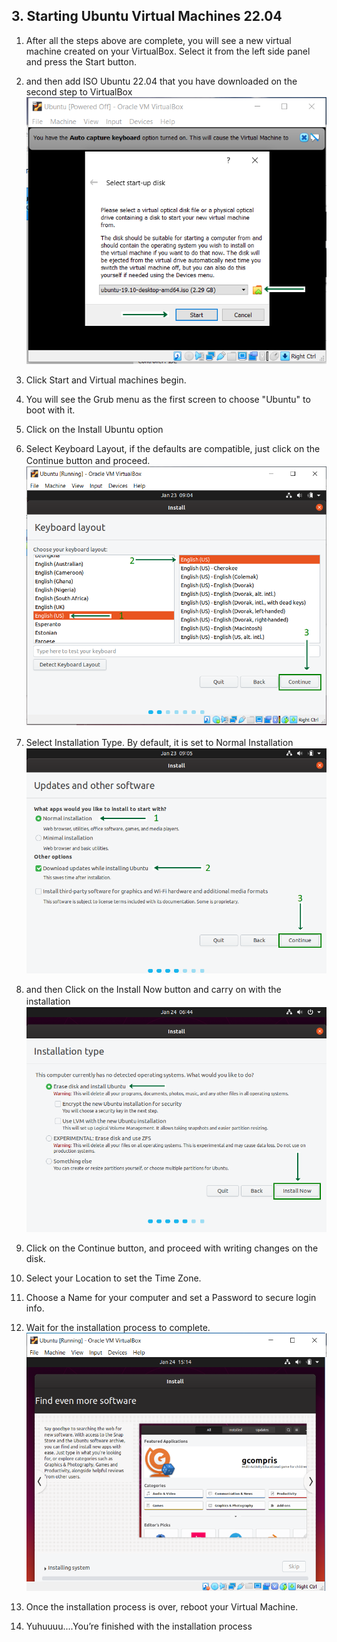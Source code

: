 ## 3. Starting Ubuntu Virtual Machines 22.04

1. After all the steps above are complete, you will see a new virtual machine created on your VirtualBox. Select it from the left side panel and press the Start button.

2. and then add ISO Ubuntu 22.04 that you have downloaded on the second step to VirtualBox
![ubuntu-1](img/ubuntu/ub1.png)

3. Click Start and Virtual machines begin.
4. You will see the Grub menu as the first screen to choose "Ubuntu" to boot with it.
5. Click on the Install Ubuntu option
6. Select Keyboard Layout, if the defaults are compatible, just click on the Continue button and proceed.
ㅤ![ubuntu-2](img/ubuntu/ub2.png)

7. Select Installation Type. By default, it is set to Normal Installation
ㅤ![ubuntu-3](img/ubuntu/ub3.png)

8. and then Click on the Install Now button and carry on with the installation
ㅤ![ubuntu-4](img/ubuntu/ub4.png)

9. Click on the Continue button, and proceed with writing changes on the disk.
10. Select your Location to set the Time Zone.
11. Choose a Name for your computer and set a Password to secure login info.
12. Wait for the installation process to complete.
![ubuntu-5](img/ubuntu/ub5.png)

13. Once the installation process is over, reboot your Virtual Machine.
14. Yuhuuuu....You’re finished with the installation process